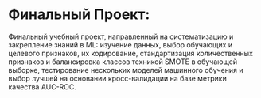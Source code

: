 # Финальный Проект: 
Финальный учебный проект, направленный на систематизацию и закрепление знаний в ML: изучение данных, выбор обучающих и целевого признаков, их кодирование, стандартизация количественных признаков и балансировка классов техникой SMOTE в обучающей выборке, тестирование нескольких моделей машинного обучения и выбор лучшей на основании кросс-валидации на базе метрики качества AUC-ROC.
